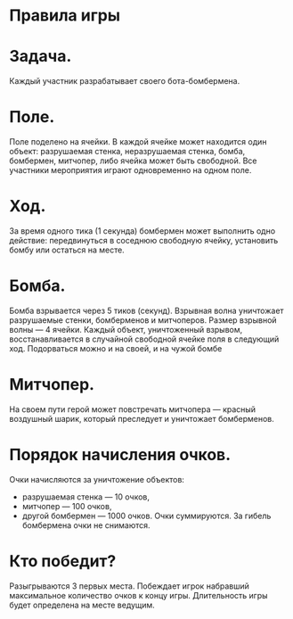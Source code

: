 # Правила игры
# Задача.
Каждый участник разрабатывает своего бота-бомбермена. 
# Поле. 
Поле поделено на ячейки. В каждой ячейке может находится один объект: разрушаемая стенка, неразрушаемая стенка, бомба, бомбермен, митчопер, либо ячейка может быть свободной. Все участники мероприятия играют одновременно на одном поле.
# Ход. 
За время одного тика (1 секунда) бомбермен может выполнить одно действие: передвинуться в соседнюю свободную ячейку, установить бомбу или остаться на месте.
# Бомба. 
Бомба взрывается через 5 тиков (секунд). Взрывная волна уничтожает разрушаемые стенки, бомберменов и митчоперов. Размер взрывной волны — 4 ячейки. Каждый объект, уничтоженный взрывом, восстанавливается в случайной свободной ячейке поля в следующий ход. Подорваться можно и на своей, и на чужой бомбе
# Митчопер. 
На своем пути герой может повстречать митчопера — красный воздушный шарик, который преследует и уничтожает бомберменов.
# Порядок начисления очков. 
Очки начисляются за уничтожение объектов: 
- разрушаемая стенка — 10 очков, 
- митчопер — 100 очков, 
- другой бомбермен — 1000 очков. 
Очки суммируются. За гибель бомбермена очки не снимаются. 
# Кто победит?
Разыгрываются 3 первых места.
Побеждает игрок набравший максимальное количество очков к концу игры. 
Длительность игры будет определена на месте ведущим.
